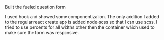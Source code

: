 Built the fueled question form 

I used hook and showed some componentization. The only addition I added to the regular react create app is added node-scss so that I can use scss. I tried to use percents for all widths other then the container which used to make sure the form was responsive. 
